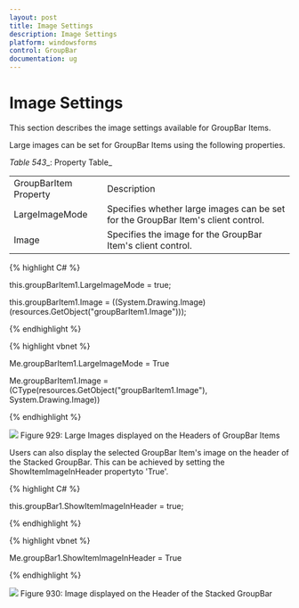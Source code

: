 ```yaml
---
layout: post
title: Image Settings
description: Image Settings
platform: windowsforms
control: GroupBar
documentation: ug
---
```

# Image Settings

This section describes the image settings available for GroupBar Items.

Large images can be set for GroupBar Items using the following properties.

_Table_ _543__: Property Table_

<table>
<tr>
<td>
GroupBarItem Property</td><td>
Description</td></tr>
<tr>
<td>
LargeImageMode</td><td>
Specifies whether large images can be set for the GroupBar Item's client control.</td></tr>
<tr>
<td>
Image</td><td>
Specifies the image for the GroupBar Item's client control. </td></tr>
</table>



{% highlight C# %}  

this.groupBarItem1.LargeImageMode = true;

this.groupBarItem1.Image = ((System.Drawing.Image)(resources.GetObject("groupBarItem1.Image")));

{% endhighlight %}


{% highlight vbnet %} 

Me.groupBarItem1.LargeImageMode = True

Me.groupBarItem1.Image = (CType(resources.GetObject("groupBarItem1.Image"), System.Drawing.Image))

{% endhighlight %}

![](Overview_images/Overview_img18.jpeg) 
Figure 929: Large Images displayed on the Headers of GroupBar Items

Users can also display the selected GroupBar Item's image on the header of the Stacked GroupBar. This can be achieved by 
setting the ShowItemImageInHeader propertyto 'True'. 



{% highlight C# %}  

this.groupBar1.ShowItemImageInHeader = true;

{% endhighlight %}



{% highlight vbnet %} 

Me.groupBar1.ShowItemImageInHeader = True

{% endhighlight %}


![](Overview_images/Overview_img19.jpeg) 
Figure 930: Image displayed on the Header of the Stacked GroupBar
